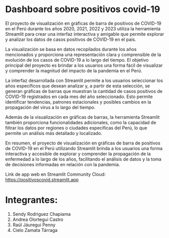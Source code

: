 # Dashboard sobre positivos covid-19

El proyecto de visualización en gráficas de barra de positivos de COVID-19 en el Perú durante los años 2020, 2021, 2022 y 2023 utiliza la herramienta Streamlit para crear una interfaz interactiva y amigable que permite explorar y analizar los datos de casos positivos de COVID-19 en el país.

La visualización se basa en datos recopilados durante los años mencionados y proporciona una representación clara y comprensible de la evolución de los casos de COVID-19 a lo largo del tiempo. El objetivo principal del proyecto es brindar a los usuarios una forma fácil de visualizar y comprender la magnitud del impacto de la pandemia en el Perú.

La interfaz desarrollada con Streamlit permite a los usuarios seleccionar los años específicos que desean analizar y, a partir de esta selección, se generan gráficas de barras que muestran la cantidad de casos positivos de COVID-19 registrados en cada mes del año seleccionado. Esto permite identificar tendencias, patrones estacionales y posibles cambios en la propagación del virus a lo largo del tiempo.

Además de la visualización en gráficas de barras, la herramienta Streamlit también proporciona funcionalidades adicionales, como la capacidad de filtrar los datos por regiones o ciudades específicas del Perú, lo que permite un análisis más detallado y localizado.

En resumen, el proyecto de visualización en gráficas de barra de positivos de COVID-19 en el Perú utilizando Streamlit brinda a los usuarios una forma interactiva y accesible de explorar y comprender la propagación de la enfermedad a lo largo de los años, facilitando el análisis de datos y la toma de decisiones informadas en relación con la pandemia.

Link de app web en Streamlit Community Cloud: https://positivoscovid.streamlit.app
# Integrantes:
1. Sendy Rodriguez Chapiama
2. Andrea Olortegui Castro
3. Raúl Jáuregui Penny
4. Cielo Zamata Tárraga
